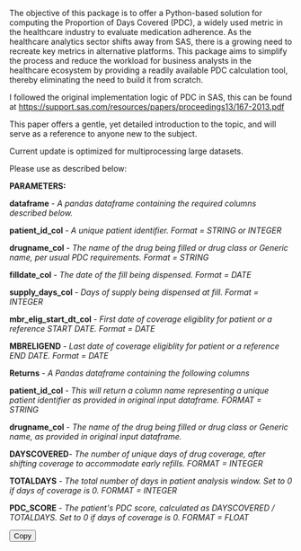 The objective of this package is to offer a Python-based solution for computing the Proportion of Days Covered (PDC), a widely used metric in the healthcare industry to evaluate medication adherence. As the healthcare analytics sector shifts away from SAS, there is a growing need to recreate key metrics in alternative platforms. This package aims to simplify the process and reduce the workload for business analysts in the healthcare ecosystem by providing a readily available PDC calculation tool, thereby eliminating the need to build it from scratch.

I followed the original implementation logic of PDC in SAS, this can be found at https://support.sas.com/resources/papers/proceedings13/167-2013.pdf 

This paper offers a gentle, yet detailed introduction to the topic, and will serve as a reference to anyone new to the subject.

Current update is optimized for multiprocessing large datasets.

Please use as described below:

**PARAMETERS:**

**dataframe** - *A pandas dataframe containing the required columns described below.*

**patient_id_col** - *A unique patient identifier. Format = STRING or INTEGER*

**drugname_col** - *The name of the drug being filled or drug class or Generic name, per usual PDC requirements. Format = STRING*

**filldate_col** - *The date of the fill being dispensed. Format = DATE*

**supply_days_col** - *Days of supply being dispensed at fill. Format = INTEGER*

**mbr_elig_start_dt_col** - *First date of coverage eligiblity for patient or a reference START DATE. Format = DATE*

**MBRELIGEND** - *Last date of coverage eligiblity for patient or a reference END DATE. Format = DATE*

**Returns** - *A Pandas dataframe containing the following columns*

**patient_id_col** - *This will return a column name representing a unique patient identifier as provided in original input dataframe. FORMAT = STRING*

**drugname_col** - *The name of the drug being filled or drug class or Generic name, as provided in original input dataframe.*

**DAYSCOVERED**- *The number of unique days of drug coverage, after shifting coverage to accommodate early refills. FORMAT = INTEGER*

**TOTALDAYS** - *The total number of days in patient analysis window. Set to 0 if days of coverage is 0. FORMAT = INTEGER*

**PDC_SCORE** - *The patient's PDC score, calculated as DAYSCOVERED / TOTALDAYS. Set to 0 if days of coverage is 0. FORMAT = FLOAT*


<button onclick="copyToClipboard('#usage-example')">Copy</button>

<script>
  function copyToClipboard(element) {
    var copyText = document.querySelector(element);
    var range = document.createRange();
    range.selectNode(copyText);
    window.getSelection().removeAllRanges();
    window.getSelection().addRange(range);
    document.execCommand("copy");
    alert("Copied the text: " + copyText.innerText);
  }
</script>
<div id="usage-example" style="display:none;">

```python

#  Import required libraries
import pandas as pd
import numpy as np
from pdcscore import pdccalc

# Create a sample dataframe
df = pd.DataFrame({
    'MCID': ['A', 'A', 'A', 'B', 'B', 'B'],
    'DRUGNAME': ['X', 'X', 'X', 'Y', 'Y', 'Y'],
    'RX_FILLED_DT': pd.to_datetime(['2022-01-01', '2022-01-21', '2022-03-20',
                                '2022-01-01', '2022-02-01', '2022-03-01']),
    'DAYS_SPLY_NBR': [30, 30, 30, 30, 30, 30],
    'START_DT': pd.to_datetime(['2022-01-01', '2022-01-01', '2022-01-01',
                                         '2022-02-01', '2022-02-01', '2022-02-01']),
    'END_DT': pd.to_datetime(['2022-03-31', '2022-03-31', '2022-03-31',
                                       '2022-03-31', '2022-03-31', '2022-03-31'])
})

# Inspect sample data
df.head(n=len(df))

# calculate PDC scores on the input DataFrame
calcfunc= pdccalc(dataframe=df, patient_id_col='MCID', drugname_col='DRUGNAME'
                                         , filldate_col='RX_FILLED_DT', supply_days_col='DAYS_SPLY_NBR'
                                         , mbr_elig_start_dt_col='START_DT', mbr_elig_end_dt_col='END_DT')
pdc_scores_df = calcfunc.calculate_pdc()

# Inspect output
pdc_scores_df.head()